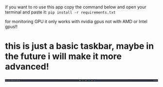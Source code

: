if you want to ro use this app copy the command below and open your terminal and paste it:
`pip install -r requirements.txt`

for monitoring GPU it only works with nvidia gpus not with AMD or Intel gpus!! 

# this is just a basic taskbar, maybe in the future i will make it more advanced!

![App screenshot](image.PNG)